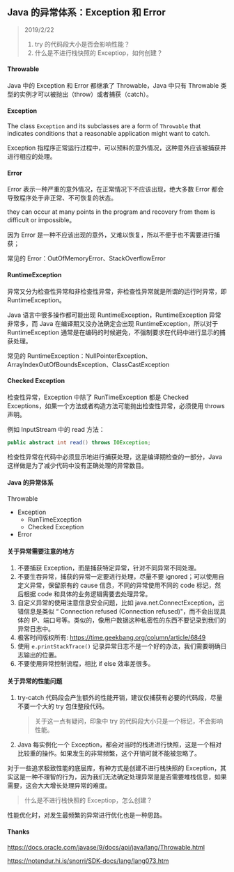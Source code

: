 ## Java 的异常体系：Exception 和 Error

> 2019/2/22
>
> 1. try 的代码段大小是否会影响性能？
> 2. 什么是不进行栈快照的 Exceptiop，如何创建？

#### Throwable

Java 中的 Exception 和 Error 都继承了 Throwable，Java 中只有 Throwable 类型的实例才可以被抛出（throw）或者捕获（catch）。

#### Exception

The class `Exception` and its subclasses are a form of `Throwable` that indicates conditions that a reasonable application might want to catch.

Exception 指程序正常运行过程中，可以预料的意外情况，这种意外应该被捕获并进行相应的处理。

#### Error

Error 表示一种严重的意外情况，在正常情况下不应该出现，绝大多数 Error 都会导致程序处于非正常、不可恢复的状态。

they can occur at many points in the program and recovery from them is difficult or impossible。

因为 Error 是一种不应该出现的意外，又难以恢复，所以不便于也不需要进行捕获；

常见的 Error：OutOfMemoryError、StackOverflowError

#### RuntimeException

异常又分为检查性异常和非检查性异常，非检查性异常就是所谓的运行时异常，即 RuntimeException。

Java 语言中很多操作都可能出现 RuntimeException，RuntimeException 异常非常多，而 Java 在编译期又没办法确定会出现 RuntimeException，所以对于 RuntimeException 通常是在编码的时候避免，不强制要求在代码中进行显示的捕获处理。

常见的 RuntimeException：NullPointerException、ArrayIndexOutOfBoundsException、ClassCastException

#### Checked Exception

检查性异常，Exception 中除了 RunTimeException 都是 Checked Exceptions，如果一个方法或者构造方法可能抛出检查性异常，必须使用 throws 声明。

例如 InputStream 中的 read 方法：

```java
public abstract int read() throws IOException;
```

检查性异常在代码中必须显示地进行捕获处理，这是编译期检查的一部分，Java 这样做是为了减少代码中没有正确处理的异常数目。

#### Java 的异常体系

Throwable

- Exception
  - RunTimeException
  - Checked Exception
- Error

#### 关于异常需要注意的地方

1. 不要捕获 Exception，而是捕获特定异常，针对不同异常不同处理。
2. 不要生吞异常，捕获的异常一定要进行处理，尽量不要 ignored；可以使用自定义异常，保留原有的 cause 信息，不同的异常使用不同的 code 标记，然后根据 code 和具体的业务逻辑需要去处理异常。
3. 自定义异常的使用注意信息安全问题，比如 java.net.ConnectException，出错信息是类似 “ Connection refused (Connection refused)"，而不会出现具体的 IP、端口号等。类似的，像用户数据这种私密性的东西不要记录到我们的异常日志中。
4. 极客时间版权所有: https://time.geekbang.org/column/article/6849
5. 使用 `e.printStackTrace()` 记录异常日志不是一个好的办法，我们需要明确日志输出的位置。
6. 不要使用异常控制流程，相比 if else 效率差很多。

#### 关于异常的性能问题

1. try-catch 代码段会产生额外的性能开销，建议仅捕获有必要的代码段，尽量不要一个大的 try 包住整段代码。

   > 关于这一点有疑问，印象中 try 的代码段大小只是一个标记，不会影响性能。

2. Java 每实例化一个 Exception，都会对当时的栈进进行快照，这是一个相对比较重的操作。如果发生的非常频繁，这个开销可就不能被忽略了。

对于一些追求极致性能的底层库，有种方式是创建不进行栈快照的 Exception，其实这是一种不理智的行为，因为我们无法确定处理异常是是否需要堆栈信息，如果需要，这会大大增长处理异常的难度。

> 什么是不进行栈快照的 Exceptiop，怎么创建？

性能优化时，对发生最频繁的异常进行优化也是一种思路。

#### Thanks

https://docs.oracle.com/javase/9/docs/api/java/lang/Throwable.html

https://notendur.hi.is/snorri/SDK-docs/lang/lang073.htm

